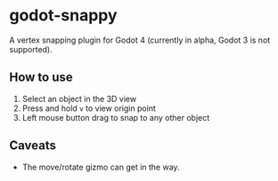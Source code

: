 # godot-snappy

A vertex snapping plugin for Godot 4 (currently in alpha, Godot 3 is not supported).

## How to use

1. Select an object in the 3D view
2. Press and hold `v` to view origin point
3. Left mouse button drag to snap to any other object

## Caveats

* The move/rotate gizmo can get in the way.
